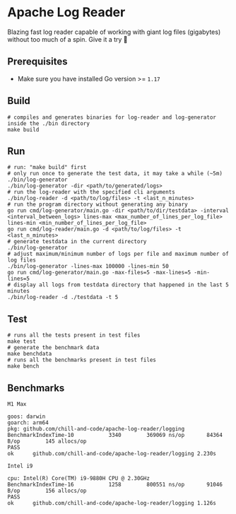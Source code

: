 # Apache Log Reader

Blazing fast log reader capable of working with giant log files (gigabytes) without too much of a spin.
Give it a try 🚀

## Prerequisites

- Make sure you have installed Go version >= `1.17`

## Build

```shell
# compiles and generates binaries for log-reader and log-generator inside the ./bin directory
make build
``` 

## Run

```shell
# run: "make build" first
# only run once to generate the test data, it may take a while (~5m)
./bin/log-generator
./bin/log-generator -dir <path/to/generated/logs>
# run the log-reader with the specified cli arguments
./bin/log-reader -d <path/to/log/files> -t <last_n_minutes>
# run the program directory without generating any binary
go run cmd/log-generator/main.go -dir <path/to/dir/testdata> -interval <interval_between_logs> lines-max <max_number_of_lines_per_log_file> lines-min <min_number_of_lines_per_log_file>
go run cmd/log-reader/main.go -d <path/to/log/files> -t <last_n_minutes>
# generate testdata in the current directory
./bin/log-generator
# adjust maximum/minimum number of logs per file and maximum number of log files
./bin/log-generator -lines-max 100000 -lines-min 50
go run cmd/log-generator/main.go -max-files=5 -max-lines=5 -min-lines=5
# display all logs from testdata directory that happened in the last 5 minutes
./bin/log-reader -d ./testdata -t 5
```

## Test

```shell
# runs all the tests present in test files
make test
# generate the benchmark data
make benchdata
# runs all the benchmarks present in test files
make bench
```

## Benchmarks

`M1 Max`

```text
goos: darwin
goarch: arm64
pkg: github.com/chill-and-code/apache-log-reader/logging
BenchmarkIndexTime-10    	    3340	    369069 ns/op	   84364 B/op	     145 allocs/op
PASS
ok  	github.com/chill-and-code/apache-log-reader/logging	2.230s
```

`Intel i9`

```text
cpu: Intel(R) Core(TM) i9-9880H CPU @ 2.30GHz
BenchmarkIndexTime-16    	    1258	    800551 ns/op	   91046 B/op	     156 allocs/op
PASS
ok  	github.com/chill-and-code/apache-log-reader/logging	1.126s
```
